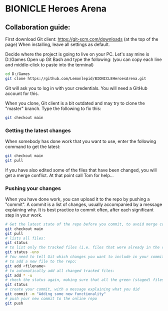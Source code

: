 # BIONICLE Heroes Arena

## Collaboration guide:
First download Git client: https://git-scm.com/downloads (at the top of the page)
When installing, leave all settings as default.

Decide where the project is going to live on your PC. Let's say mine is D:/Games
Open up Git Bash and type the following:
(you can copy each line and middle-click to paste into the terminal)
```sh
cd D:/Games
git clone https://github.com/Lemonlepid/BIONICLEHeroesArena.git
```
Git will ask you to log in with your credentials. You will need a GitHub account for this.

When you clone, Git client is a bit outdated and may try to clone the "master" branch. Type the following to fix this:
```sh
git checkout main
```
### Getting the latest changes
When somebody has done work that you want to use, enter the following command to get the latest:
```sh
git checkout main
git pull
```
If you have also edited some of the files that have been changed, you will get a merge conflict. At that point call Tom for help...

### Pushing your changes
When you have done work, you can upload it to the repo by pushing a "commit". A commit is a list of changes, usually accompanied by a message explaining why.
It is best practice to commit often, after each significant step in your work.
```sh
# Get the latest state of the repo before you commit, to avoid merge conflicts later
git checkout main
git pull
# lists all files:
git status
# to list only the tracked files (i.e. files that were already in the repo) do this instead:
git status -uno
# You need to tell Git which changes you want to include in your commit.
# to add a new file to the repo:
git add <filename>
# to automatically add all changed tracked files:
git add * -u
# check the status again, making sure that all the green (staged) files are intended:
git status
# create your commit, with a message explaining what you did
git commit -m "Adding some new functionality"
# push your new commit to the online repo
git push
```